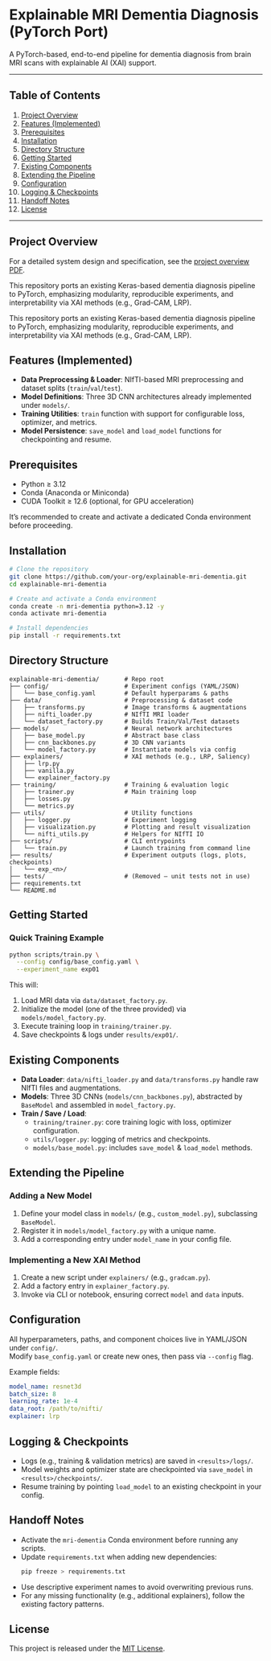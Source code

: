 # Explainable MRI Dementia Diagnosis (PyTorch Port)

A PyTorch-based, end-to-end pipeline for dementia diagnosis from brain MRI scans with explainable AI (XAI) support.

---

## Table of Contents

1. [Project Overview](#project-overview)
2. [Features (Implemented)](#features-implemented)
3. [Prerequisites](#prerequisites)
4. [Installation](#installation)
5. [Directory Structure](#directory-structure)
6. [Getting Started](#getting-started)
7. [Existing Components](#existing-components)
8. [Extending the Pipeline](#extending-the-pipeline)
9. [Configuration](#configuration)
10. [Logging & Checkpoints](#logging--checkpoints)
11. [Handoff Notes](#handoff-notes)
12. [License](#license)

---

## Project Overview

For a detailed system design and specification, see the [project overview PDF](docs/explainable_ai_mri_dementia.pdf).

This repository ports an existing Keras-based dementia diagnosis pipeline to PyTorch, emphasizing modularity, reproducible experiments, and interpretability via XAI methods (e.g., Grad-CAM, LRP).

This repository ports an existing Keras-based dementia diagnosis pipeline to PyTorch, emphasizing modularity, reproducible experiments, and interpretability via XAI methods (e.g., Grad-CAM, LRP).


## Features (Implemented)

- **Data Preprocessing & Loader**: NIfTI-based MRI preprocessing and dataset splits (`train`/`val`/`test`).
- **Model Definitions**: Three 3D CNN architectures already implemented under `models/`.
- **Training Utilities**: `train` function with support for configurable loss, optimizer, and metrics.
- **Model Persistence**: `save_model` and `load_model` functions for checkpointing and resume.


## Prerequisites

- Python ≥ 3.12
- Conda (Anaconda or Miniconda)
- CUDA Toolkit ≥ 12.6 (optional, for GPU acceleration)

It’s recommended to create and activate a dedicated Conda environment before proceeding.


## Installation

```bash
# Clone the repository
git clone https://github.com/your-org/explainable-mri-dementia.git
cd explainable-mri-dementia

# Create and activate a Conda environment
conda create -n mri-dementia python=3.12 -y
conda activate mri-dementia

# Install dependencies
pip install -r requirements.txt
```


## Directory Structure

```text
explainable-mri-dementia/       # Repo root
├── config/                     # Experiment configs (YAML/JSON)
│   └── base_config.yaml        # Default hyperparams & paths
├── data/                       # Preprocessing & dataset code
│   ├── transforms.py           # Image transforms & augmentations
│   ├── nifti_loader.py         # NIfTI MRI loader
│   └── dataset_factory.py      # Builds Train/Val/Test datasets
├── models/                     # Neural network architectures
│   ├── base_model.py           # Abstract base class
│   ├── cnn_backbones.py        # 3D CNN variants
│   └── model_factory.py        # Instantiate models via config
├── explainers/                 # XAI methods (e.g., LRP, Saliency)
│   ├── lrp.py
│   ├── vanilla.py
│   └── explainer_factory.py
├── training/                   # Training & evaluation logic
│   ├── trainer.py              # Main training loop
│   ├── losses.py
│   └── metrics.py
├── utils/                      # Utility functions
│   ├── logger.py               # Experiment logging
│   ├── visualization.py        # Plotting and result visualization
│   └── nifti_utils.py          # Helpers for NIfTI IO
├── scripts/                    # CLI entrypoints
│   └── train.py                # Launch training from command line
├── results/                    # Experiment outputs (logs, plots, checkpoints)
│   └── exp_<n>/
├── tests/                      # (Removed – unit tests not in use)
├── requirements.txt
└── README.md
```  


## Getting Started

### Quick Training Example

```bash
python scripts/train.py \
  --config config/base_config.yaml \
  --experiment_name exp01
```

This will:
1. Load MRI data via `data/dataset_factory.py`.
2. Initialize the model (one of the three provided) via `models/model_factory.py`.
3. Execute training loop in `training/trainer.py`.
4. Save checkpoints & logs under `results/exp01/`.


## Existing Components

- **Data Loader**: `data/nifti_loader.py` and `data/transforms.py` handle raw NIfTI files and augmentations.
- **Models**: Three 3D CNNs (`models/cnn_backbones.py`), abstracted by `BaseModel` and assembled in `model_factory.py`.
- **Train / Save / Load**:
  - `training/trainer.py`: core training logic with loss, optimizer configuration.
  - `utils/logger.py`: logging of metrics and checkpoints.
  - `models/base_model.py`: includes `save_model` & `load_model` methods.


## Extending the Pipeline

### Adding a New Model
1. Define your model class in `models/` (e.g., `custom_model.py`), subclassing `BaseModel`.
2. Register it in `models/model_factory.py` with a unique name.
3. Add a corresponding entry under `model_name` in your config file.

### Implementing a New XAI Method
1. Create a new script under `explainers/` (e.g., `gradcam.py`).
2. Add a factory entry in `explainer_factory.py`.
3. Invoke via CLI or notebook, ensuring correct `model` and `data` inputs.


## Configuration

All hyperparameters, paths, and component choices live in YAML/JSON under `config/`.  
Modify `base_config.yaml` or create new ones, then pass via `--config` flag.

Example fields:
```yaml
model_name: resnet3d
batch_size: 8
learning_rate: 1e-4
data_root: /path/to/nifti/
explainer: lrp
```


## Logging & Checkpoints

- Logs (e.g., training & validation metrics) are saved in `<results>/logs/`.
- Model weights and optimizer state are checkpointed via `save_model` in `<results>/checkpoints/`.
- Resume training by pointing `load_model` to an existing checkpoint in your config.


## Handoff Notes

- Activate the `mri-dementia` Conda environment before running any scripts.
- Update `requirements.txt` when adding new dependencies:
  ```bash
  pip freeze > requirements.txt
  ```
- Use descriptive experiment names to avoid overwriting previous runs.
- For any missing functionality (e.g., additional explainers), follow the existing factory patterns.


## License

This project is released under the [MIT License](LICENSE).